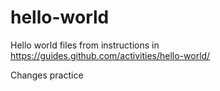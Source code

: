 # hello-world
Hello world files from instructions in https://guides.github.com/activities/hello-world/

Changes practice
